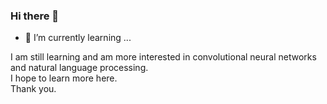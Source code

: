 ### Hi there 👋



- 🌱 I’m currently learning ...

I am still learning and am more interested in convolutional neural networks and natural language processing.   
I hope to learn more here.   
Thank you.
